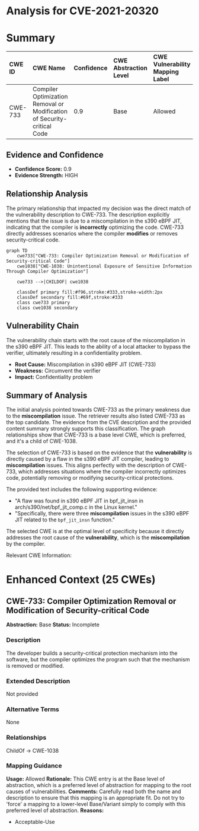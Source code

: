# Analysis for CVE-2021-20320

# Summary
| CWE ID  | CWE Name                                                                                                  | Confidence | CWE Abstraction Level | CWE Vulnerability Mapping Label | CWE-Vulnerability Mapping Notes |
| :-------- | :---------------------------------------------------------------------------------------------------------- | :----------- | :---------------------- | :-------------------------------- | :-------------------------------- |
| CWE-733   | Compiler Optimization Removal or Modification of Security-critical Code                                  | 0.9          | Base                    | Allowed                           | Primary CWE                       |

## Evidence and Confidence

*   **Confidence Score:** 0.9
*   **Evidence Strength:** HIGH

## Relationship Analysis
The primary relationship that impacted my decision was the direct match of the vulnerability description to CWE-733. The description explicitly mentions that the issue is due to a miscompilation in the s390 eBPF JIT, indicating that the compiler is **incorrectly** optimizing the code. CWE-733 directly addresses scenarios where the compiler **modifies** or removes security-critical code.
```mermaid
graph TD
    cwe733["CWE-733: Compiler Optimization Removal or Modification of Security-critical Code"]
    cwe1038["CWE-1038: Unintentional Exposure of Sensitive Information Through Compiler Optimization"]

    cwe733 -->|CHILDOF| cwe1038

    classDef primary fill:#f96,stroke:#333,stroke-width:2px
    classDef secondary fill:#69f,stroke:#333
    class cwe733 primary
    class cwe1038 secondary
```

## Vulnerability Chain
The vulnerability chain starts with the root cause of the miscompilation in the s390 eBPF JIT. This leads to the ability of a local attacker to bypass the verifier, ultimately resulting in a confidentiality problem.
  - **Root Cause:** Miscompilation in s390 eBPF JIT (CWE-733)
  - **Weakness:** Circumvent the verifier
  - **Impact:** Confidentiality problem

## Summary of Analysis
The initial analysis pointed towards CWE-733 as the primary weakness due to the **miscompilation** issue. The retriever results also listed CWE-733 as the top candidate. The evidence from the CVE description and the provided content summary strongly supports this classification. The graph relationships show that CWE-733 is a base level CWE, which is preferred, and it's a child of CWE-1038.

The selection of CWE-733 is based on the evidence that the **vulnerability** is directly caused by a flaw in the s390 eBPF JIT compiler, leading to **miscompilation** issues. This aligns perfectly with the description of CWE-733, which addresses situations where the compiler incorrectly optimizes code, potentially removing or modifying security-critical protections.

The provided text includes the following supporting evidence:

*   "A flaw was found in s390 eBPF JIT in bpf_jit_insn in arch/s390/net/bpf_jit_comp.c in the Linux kernel."
*   "Specifically, there were three **miscompilation** issues in the s390 eBPF JIT related to the `bpf_jit_insn` function."

The selected CWE is at the optimal level of specificity because it directly addresses the root cause of the **vulnerability**, which is the **miscompilation** by the compiler.

Relevant CWE Information:

# Enhanced Context (25 CWEs)

## CWE-733: Compiler Optimization Removal or Modification of Security-critical Code
**Abstraction:** Base
**Status:** Incomplete

### Description
The developer builds a security-critical protection mechanism into the software, but the compiler optimizes the program such that the mechanism is removed or modified.

### Extended Description
Not provided

### Alternative Terms
None

### Relationships
ChildOf -> CWE-1038

### Mapping Guidance
**Usage:** Allowed
**Rationale:** This CWE entry is at the Base level of abstraction, which is a preferred level of abstraction for mapping to the root causes of vulnerabilities.
**Comments:** Carefully read both the name and description to ensure that this mapping is an appropriate fit. Do not try to 'force' a mapping to a lower-level Base/Variant simply to comply with this preferred level of abstraction.
**Reasons:**
- Acceptable-Use
